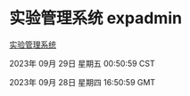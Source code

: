 # 实验管理系统 expadmin
[实验管理系统](http://219.139.198.245:56808/expadmin-782313d2-e1b1-4ea7-932e-3a55e6a1a4d0/)

2023年 09月 29日 星期五 00:50:59 CST

2023年 09月 28日 星期四 16:50:59 GMT
